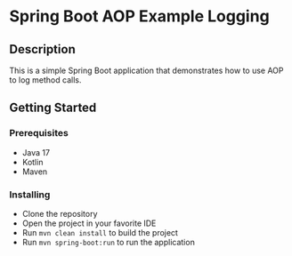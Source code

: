 # Spring Boot AOP Example Logging

## Description

This is a simple Spring Boot application that demonstrates how to use AOP to log method calls.

## Getting Started

### Prerequisites

* Java 17
* Kotlin
* Maven

### Installing

* Clone the repository
* Open the project in your favorite IDE
* Run `mvn clean install` to build the project
* Run `mvn spring-boot:run` to run the application